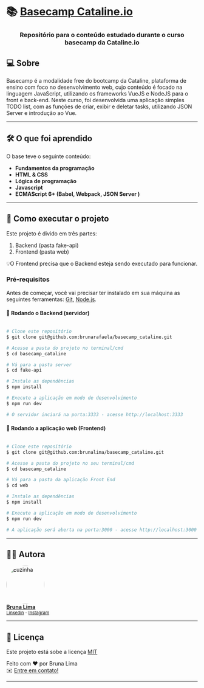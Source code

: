 <h1>
     📚 <a href="https://basecamp.cataline.io/" alt="Basecamp Cataline.io">Basecamp Cataline.io</a>
</h1>

<h3 align="center">
    Repositório para o conteúdo estudado durante o curso basecamp da Cataline.io
</h3>


## 💻 Sobre 

Basecamp é a modalidade free do bootcamp da Cataline, plataforma de ensino com foco no desenvolvimento web, cujo conteúdo é focado na linguagem JavaScript, utilizando os frameworks VueJS e NodeJS para o front e back-end. Neste curso, foi desenvolvida uma aplicação simples TODO list, com as funções de criar, exibir e deletar tasks, utilizando JSON Server e introdução ao Vue.


---

## 🛠 O que foi aprendido

O base teve o seguinte conteúdo: 

-   **Fundamentos da programação**
-   **HTML & CSS**
-   **Lógica de programação**
-   **Javascript**
-   **ECMAScript 6+ (Babel, Webpack, JSON Server )**


---

## 🚀 Como executar o projeto

Este projeto é divido em três partes:
1. Backend (pasta fake-api) 
2. Frontend (pasta web)

💡O Frontend precisa que o Backend esteja sendo executado para funcionar.

### Pré-requisitos

Antes de começar, você vai precisar ter instalado em sua máquina as seguintes ferramentas:
[Git](https://git-scm.com), [Node.js](https://nodejs.org/en/). 

#### 🎲 Rodando o Backend (servidor)

```bash

# Clone este repositório
$ git clone git@github.com:brunarafaela/basecamp_cataline.git

# Acesse a pasta do projeto no terminal/cmd
$ cd basecamp_cataline

# Vá para a pasta server
$ cd fake-api

# Instale as dependências
$ npm install

# Execute a aplicação em modo de desenvolvimento
$ npm run dev

# O servidor inciará na porta:3333 - acesse http://localhost:3333 

```


#### 🧭 Rodando a aplicação web (Frontend)

```bash

# Clone este repositório
$ git clone git@github.com:brunalima/basecamp_cataline.git

# Acesse a pasta do projeto no seu terminal/cmd
$ cd basecamp_cataline

# Vá para a pasta da aplicação Front End
$ cd web

# Instale as dependências
$ npm install

# Execute a aplicação em modo de desenvolvimento
$ npm run dev

# A aplicação será aberta na porta:3000 - acesse http://localhost:3000

```

---


## 👩‍💻 Autora

<a href="https://www.linkedin.com/in/brunarafaela/">
 <img style="border-radius: 50%;" src="https://scontent-gru2-1.cdninstagram.com/v/t51.2885-19/s150x150/240767266_1064756800954809_2111530013056040356_n.jpg?_nc_ht=scontent-gru2-1.cdninstagram.com&_nc_ohc=k62c8gm8z10AX_EEq-f&edm=ABfd0MgBAAAA&ccb=7-4&oh=7e966347a169e276d35cb53ed652a54c&oe=6160E3FC&_nc_sid=7bff83" width="100px;" alt="Euzinha"/>
 <br />
<b>Bruna Lima</b></a><br />
 <sub> <a href="https://www.linkedin.com/in/brunarafaela/">Linkedin</a> - <a href="https://www.instagram.com/bruna.dev/">Instagram</a> </sub>
 <br />

---

## 📝 Licença

Este projeto está sobe a licença [MIT](https://opensource.org/licenses/MIT) 

Feito com ❤️  por Bruna Lima <br />
✉️  [Entre em contato!](https://www.linkedin.com/in/brunarafaela/)

---
